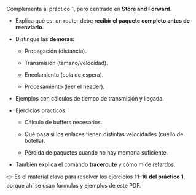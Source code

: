 Complementa al práctico 1, pero centrado en **Store and Forward**.

- Explica qué es: un router debe **recibir el paquete completo antes de reenviarlo**.
    
- Distingue las **demoras**:
    
    - Propagación (distancia).
        
    - Transmisión (tamaño/velocidad).
        
    - Encolamiento (cola de espera).
        
    - Procesamiento (leer el header).
        
- Ejemplos con cálculos de tiempo de transmisión y llegada.
    
- Ejercicios prácticos:
    
    - Cálculo de buffers necesarios.
        
    - Qué pasa si los enlaces tienen distintas velocidades (cuello de botella).
        
    - Pérdida de paquetes cuando no hay memoria suficiente.
        
- También explica el comando **traceroute** y cómo mide retardos.
    

👉 Es el material clave para resolver los ejercicios **11–16 del práctico 1**, porque ahí se usan fórmulas y ejemplos de este PDF.